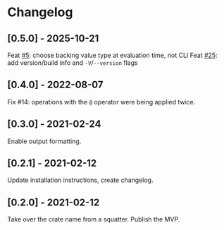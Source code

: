 # Changelog

## [0.5.0] - 2025-10-21

Feat [#5](https://github.com/coriolinus/calc/issues/5): choose backing value type at evaluation time, not CLI
Feat [#25](https://github.com/coriolinus/calc/issues/25): add version/build info and `-V`/`--version` flags

## [0.4.0] - 2022-08-07

Fix #14: operations with the `@` operator were being applied twice.

## [0.3.0] - 2021-02-24

Enable output formatting.

## [0.2.1] - 2021-02-12

Update installation instructions, create changelog.

## [0.2.0] - 2021-02-12

Take over the crate name from a squatter. Publish the MVP.
